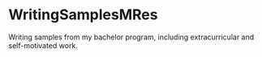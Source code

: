 # WritingSamplesMRes
Writing samples from my bachelor program, including extracurricular and self-motivated work.
